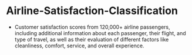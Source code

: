 # Airline-Satisfaction-Classification
*  Customer satisfaction scores from 120,000+ airline passengers, including additional information about each passenger, their flight, and type of travel, as well as their evaluation of       different factors like cleanliness, comfort, service, and overall experience.
